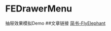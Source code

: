 # FEDrawerMenu
抽屉效果模拟Demo
##文章链接
[简书-FlyElephant](http://www.jianshu.com/users/24da48b2ddb3/latest_articles)

